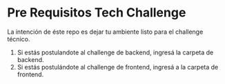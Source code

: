 # Pre Requisitos Tech Challenge

La intención de éste repo es dejar tu ambiente listo para el challenge técnico.

1. Si estás postulandote al challenge de backend, ingresá la carpeta de backend.
2. Si estás postulándote al challenge de frontend, ingresá a la carpeta de frontend.

